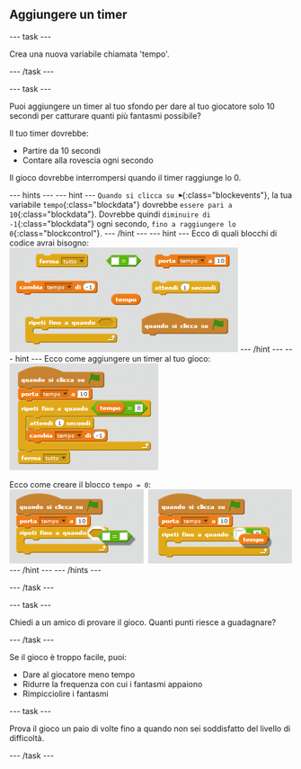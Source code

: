 ## Aggiungere un timer

--- task ---

Crea una nuova variabile chiamata 'tempo'.

--- /task ---

--- task ---

Puoi aggiungere un timer al tuo sfondo per dare al tuo giocatore solo 10 secondi per catturare quanti più fantasmi possibile?

Il tuo timer dovrebbe:

+ Partire da 10 secondi
+ Contare alla rovescia ogni secondo

Il gioco dovrebbe interrompersi quando il timer raggiunge lo 0.

--- hints --- --- hint --- `Quando si clicca su ⚑`{:class="blockevents"}, la tua variabile `tempo`{:class="blockdata"} dovrebbe `essere pari a 10`{:class="blockdata"}. Dovrebbe quindi `diminuire di -1`{:class="blockdata"} ogni secondo, `fino a raggiungere lo 0`{:class="blockcontrol"}. --- /hint --- --- hint --- Ecco di quali blocchi di codice avrai bisogno: ![screenshot](images/ghost-timer-blocks.png) --- /hint --- --- hint --- Ecco come aggiungere un timer al tuo gioco: ![screenshot](images/ghost-timer-code.png)

Ecco come creare il blocco `tempo = 0`: ![screenshot](images/ghost-timer-help.png) --- /hint --- --- /hints ---

--- /task ---

--- task ---

Chiedi a un amico di provare il gioco. Quanti punti riesce a guadagnare?

--- /task ---

Se il gioco è troppo facile, puoi:

+ Dare al giocatore meno tempo
+ Ridurre la frequenza con cui i fantasmi appaiono
+ Rimpicciolire i fantasmi

--- task ---

Prova il gioco un paio di volte fino a quando non sei soddisfatto del livello di difficoltà.

--- /task ---